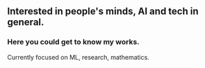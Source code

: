 ## Interested in people's minds, AI and tech in general. 
### Here you could get to know my works.
Currently focused on ML, research, mathematics.
